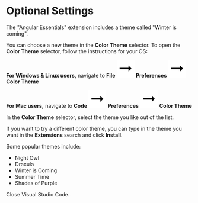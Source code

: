 # Optional Settings

The "Angular Essentials" extension includes a theme called "Winter is coming".

You can choose a new theme in the **Color Theme** selector. To open the **Color Theme** selector, follow the instructions for your OS:

**For Windows & Linux users,** navigate to **File** ![](../../.gitbook/assets/arrow-right.svg) **Preferences** ![](../../.gitbook/assets/arrow-right.svg) **Color Theme**

**For Mac users,** navigate to **Code** ![](../../.gitbook/assets/arrow-right.svg) **Preferences** ![](../../.gitbook/assets/arrow-right.svg) **Color Theme**

In the **Color Theme** selector, select the theme you like out of the list.

If you want to try a different color theme, you can type in the theme you want in the **Extensions** search and click **Install**.

Some popular themes include:

* Night Owl
* Dracula
* Winter is Coming
* Summer Time
* Shades of Purple

Close Visual Studio Code.

